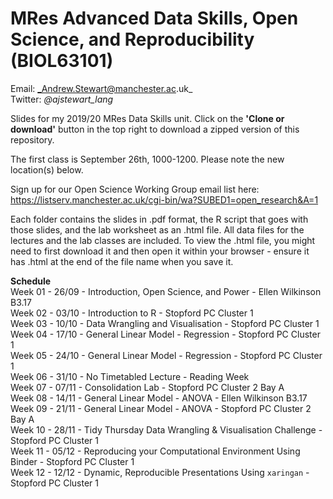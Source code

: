 # MRes Advanced Data Skills, Open Science, and Reproducibility (BIOL63101)
 
Email: _Andrew.Stewart@manchester.ac.uk_ <br>
Twitter: _@ajstewart_lang_ <br>

Slides for my 2019/20 MRes Data Skills unit.  Click on the __'Clone or download'__ button in the top right to download a zipped version of this repository.

The first class is September 26th, 1000-1200. Please note the new location(s) below.

Sign up for our Open Science Working Group email list here: https://listserv.manchester.ac.uk/cgi-bin/wa?SUBED1=open_research&A=1

Each folder contains the slides in .pdf format, the R script that goes with those slides, and the lab worksheet as an .html file.  All data files for the lectures and the lab classes are included.  To view the .html file, you might need to first download it and then open it within your browser - ensure it has .html at the end of the file name when you save it. 

__Schedule__<br>
Week 01 - 26/09 - Introduction, Open Science, and Power - Ellen Wilkinson B3.17<br>
Week 02 - 03/10 - Introduction to R  - Stopford PC Cluster 1<br>
Week 03 - 10/10 - Data Wrangling and Visualisation - Stopford PC Cluster 1<br>
Week 04 - 17/10 - General Linear Model - Regression - Stopford PC Cluster 1<br>
Week 05 - 24/10 - General Linear Model - Regression - Stopford PC Cluster 1<br>
Week 06 - 31/10 - No Timetabled Lecture - Reading Week <br>
Week 07 - 07/11 - Consolidation Lab - Stopford PC Cluster 2 Bay A<br>
Week 08 - 14/11 - General Linear Model - ANOVA - Ellen Wilkinson B3.17<br>
Week 09 - 21/11 - General Linear Model - ANOVA  - Stopford PC Cluster 2 Bay A<br>
Week 10 - 28/11 - Tidy Thursday Data Wrangling & Visualisation Challenge - Stopford PC Cluster 1<br>
Week 11 - 05/12 - Reproducing your Computational Environment Using Binder - Stopford PC Cluster 1<br>
Week 12 - 12/12 - Dynamic, Reproducible Presentations Using `xaringan` - Stopford PC Cluster 1<br>
